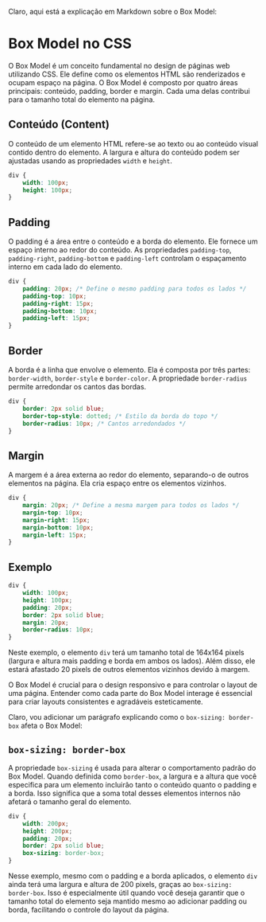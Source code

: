 Claro, aqui está a explicação em Markdown sobre o Box Model:

# Box Model no CSS

O Box Model é um conceito fundamental no design de páginas web utilizando CSS. Ele define como os elementos HTML são renderizados e ocupam espaço na página. O Box Model é composto por quatro áreas principais: conteúdo, padding, border e margin. Cada uma delas contribui para o tamanho total do elemento na página.

## Conteúdo (Content)

O conteúdo de um elemento HTML refere-se ao texto ou ao conteúdo visual contido dentro do elemento. A largura e altura do conteúdo podem ser ajustadas usando as propriedades `width` e `height`.

```css
div {
    width: 100px;
    height: 100px;
}
```

## Padding

O padding é a área entre o conteúdo e a borda do elemento. Ele fornece um espaço interno ao redor do conteúdo. As propriedades `padding-top`, `padding-right`, `padding-bottom` e `padding-left` controlam o espaçamento interno em cada lado do elemento.

```css
div {
    padding: 20px; /* Define o mesmo padding para todos os lados */
    padding-top: 10px;
    padding-right: 15px;
    padding-bottom: 10px;
    padding-left: 15px;
}
```

## Border

A borda é a linha que envolve o elemento. Ela é composta por três partes: `border-width`, `border-style` e `border-color`. A propriedade `border-radius` permite arredondar os cantos das bordas.

```css
div {
    border: 2px solid blue;
    border-top-style: dotted; /* Estilo da borda do topo */
    border-radius: 10px; /* Cantos arredondados */
}
```

## Margin

A margem é a área externa ao redor do elemento, separando-o de outros elementos na página. Ela cria espaço entre os elementos vizinhos.

```css
div {
    margin: 20px; /* Define a mesma margem para todos os lados */
    margin-top: 10px;
    margin-right: 15px;
    margin-bottom: 10px;
    margin-left: 15px;
}
```

## Exemplo

```css
div {
    width: 100px;
    height: 100px;
    padding: 20px;
    border: 2px solid blue;
    margin: 20px;
    border-radius: 10px;
}
```

Neste exemplo, o elemento `div` terá um tamanho total de 164x164 pixels (largura e altura mais padding e borda em ambos os lados). Além disso, ele estará afastado 20 pixels de outros elementos vizinhos devido à margem.

O Box Model é crucial para o design responsivo e para controlar o layout de uma página. Entender como cada parte do Box Model interage é essencial para criar layouts consistentes e agradáveis esteticamente.

Claro, vou adicionar um parágrafo explicando como o `box-sizing: border-box` afeta o Box Model:

## `box-sizing: border-box`

A propriedade `box-sizing` é usada para alterar o comportamento padrão do Box Model. Quando definida como `border-box`, a largura e a altura que você especifica para um elemento incluirão tanto o conteúdo quanto o padding e a borda. Isso significa que a soma total desses elementos internos não afetará o tamanho geral do elemento.

```css
div {
    width: 200px;
    height: 200px;
    padding: 20px;
    border: 2px solid blue;
    box-sizing: border-box;
}
```

Nesse exemplo, mesmo com o padding e a borda aplicados, o elemento `div` ainda terá uma largura e altura de 200 pixels, graças ao `box-sizing: border-box`. Isso é especialmente útil quando você deseja garantir que o tamanho total do elemento seja mantido mesmo ao adicionar padding ou borda, facilitando o controle do layout da página.